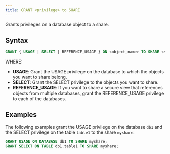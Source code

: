 ```yaml
---
title: GRANT <privilege> to SHARE
---
```


Grants privileges on a database object to a share.

## Syntax

```sql
GRANT { USAGE | SELECT | REFERENCE_USAGE } ON <object_name> TO SHARE <share_name>;
```

WHERE:

- **USAGE**: Grant the USAGE privilege on the database to which the objects you want to share belong.
- **SELECT**: Grant the SELECT privilege to the objects you want to share.
- **REFERENCE_USAGE**: If you want to share a secure view that references objects from multiple databases, grant the REFERENCE_USAGE privilege to each of the databases.

## Examples

The following examples grant the USAGE privilege on the database `db1` and the SELECT privilege on the table `table1` to the share `myshare`:

```sql
GRANT USAGE ON DATABASE db1 TO SHARE myshare;
GRANT SELECT ON TABLE db1.table1 TO SHARE myshare;
```